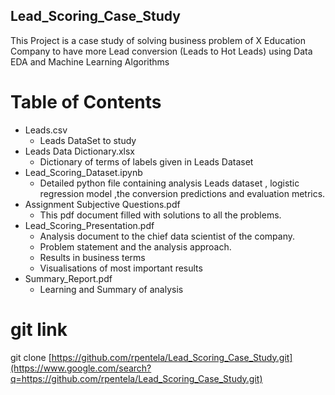 ## Lead_Scoring_Case_Study
This Project is a case study of solving business problem of X Education Company to have more Lead conversion (Leads to Hot Leads) using Data EDA and Machine Learning Algorithms

# Table of Contents

* Leads.csv
	- Leads DataSet to study
* Leads Data Dictionary.xlsx
	- Dictionary of terms of labels given in Leads Dataset
* Lead_Scoring_Dataset.ipynb	
	- Detailed python file containing analysis Leads dataset , logistic regression model ,the conversion predictions and evaluation metrics.
* Assignment Subjective Questions.pdf
	- This pdf document filled with solutions to all the problems.
* Lead_Scoring_Presentation.pdf
	- Analysis document to the chief data scientist of the company. 
	- Problem statement and the analysis approach.
	- Results in business terms
	- Visualisations of most important results
* Summary_Report.pdf
	- Learning and Summary of analysis


# git link
git clone [https://github.com/rpentela/Lead_Scoring_Case_Study.git](https://www.google.com/search?q=https://github.com/rpentela/Lead_Scoring_Case_Study.git)

